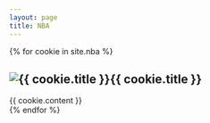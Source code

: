 ```yaml
---
layout: page
title: NBA
---
```


{% for cookie in site.nba %}
  <div class="cookie">
    <h2><img src="{{ cookie.title }}" alt="{{ cookie.title }}">{{ cookie.title }}</a></h2>
    {{ cookie.content }}
  </div>
{% endfor %}